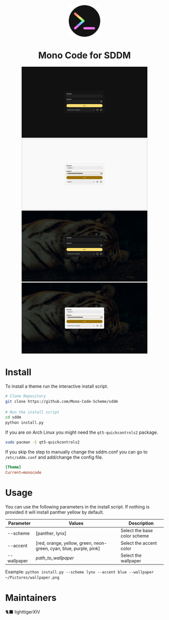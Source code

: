 <div align="center">

  <img src="https://raw.githubusercontent.com/Mono-Code-Scheme/assets/refs/heads/main/logos/logo-round.svg" width="100">

  # Mono Code for SDDM

  <div>
      <img src="./preview.jpg" width="400">
      <img src="./preview-lynx.jpg" width="400">
  </div>
  <div>
      <img src="./preview-wallpaper.jpg" width="400">
      <img src="./preview-lynx-wallpaper.jpg" width="400">
  </div>
</div>

# Install
To install a theme run the interactive install script.

```bash
# Clone Repository
git clone https://github.com/Mono-Code-Scheme/sddm

# Run the install script
cd sddm
python install.py
```

If you are on Arch Linux you might need the `qt5-quickcontrols2` package.
```sh
sudo pacman -S qt5-quickcontrols2
```

If you skip the step to manually change the sddm.conf you can go to `/etc/sddm.conf` and add/change the config file.
```conf
[Theme]
Current=monocode
```

# Usage
You can use the following parameters in the install script. If nothing is provided it will install panther yellow by default.

|Parameter|Values|Description|
|--|--|--|
|--scheme|[panther, lynx]|Select the base color scheme|
|--accent|[red, orange, yellow, green, neon-green, cyan, blue, purple, pink]|Select the accent color|
|--wallpaper|*path_to_wallpaper*|Select the wallpaper|

Example:
`python install.py --scheme lynx --accent blue --wallpaper ~/Pictures/wallpaper.png`

# Maintainers
🐈‍⬛ lighttigerXIV
